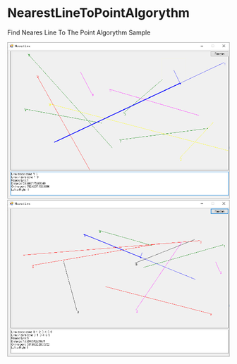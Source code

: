 # NearestLineToPointAlgorythm

Find Neares Line To The Point Algorythm Sample

<img src="window.png"/>
<img src="window2.png"/>
